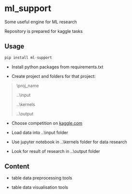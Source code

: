 # ml_support

Some useful engine for ML research

Repository is prepared for kaggle tasks

## Usage

```python
pip install ml-support
```

- Install python packages from requirements.txt

- Create project and folders for that project:

>\proj_name
>
>..\input
>
>..\kernels
>
>..\output

- Choose competition on [kaggle.com](https://www.kaggle.com/)

- Load data into ..\input folder

- Use jupyter notebook in ..\kernels folder for data research

- Look for result of research in ..\output folder

## Content

- table data preprocessing tools

- table data visualisation tools
